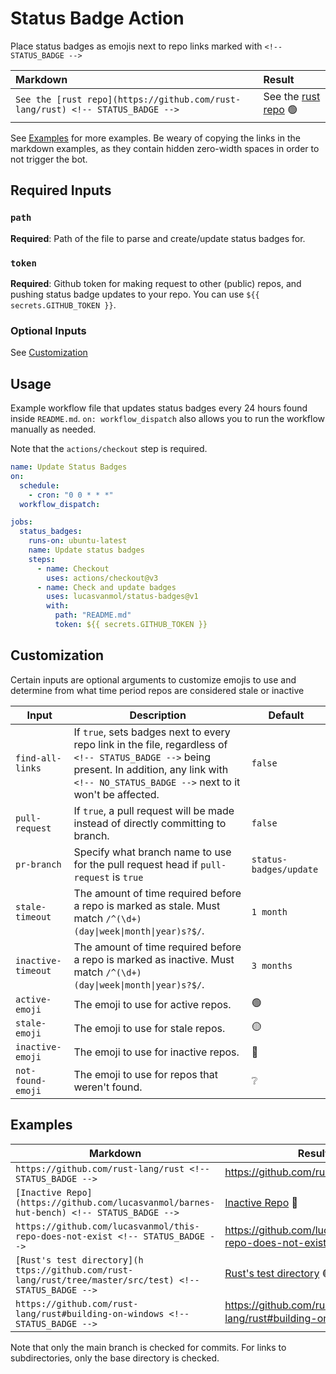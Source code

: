# Status Badge Action

Place status badges as emojis next to repo links marked with `<!-- STATUS_BADGE -->`

<!-- There is a zero-width space (​) in every link in the markdown examples in order to not trigger the bot. They can be viewed as red dots using "view raw" on github -->

| Markdown                                                                        | Result                                                                                      |
| :------------------------------------------------------------------------------ | :------------------------------------------------------------------------------------------ |
| `See the [rust repo](https://github.com/rust-lang/rus​t) <!-- STATUS_BADGE -->` | See the [rust repo](https://github.com/rust-lang/rust) :green_circle: <!-- STATUS_BADGE --> |

See [Examples](#examples) for more examples. Be weary of copying the links in the markdown examples, as they contain hidden zero-width spaces in order to not trigger the bot.

## Required Inputs

### `path`

**Required**: Path of the file to parse and create/update status badges for.

### `token`

**Required**: Github token for making request to other (public) repos, and pushing status badge updates to your repo. You can use `${{ secrets.GITHUB_TOKEN }}`.

### Optional Inputs

See [Customization](#customization)

## Usage

Example workflow file that updates status badges every 24 hours found inside `README.md`. `on: workflow_dispatch` also allows you to run the workflow manually as needed.

Note that the `actions/checkout` step is required.

```yaml
name: Update Status Badges
on:
  schedule:
    - cron: "0 0 * * *"
  workflow_dispatch:

jobs:
  status_badges:
    runs-on: ubuntu-latest
    name: Update status badges
    steps:
      - name: Checkout
        uses: actions/checkout@v3
      - name: Check and update badges
        uses: lucasvanmol/status-badges@v1
        with:
          path: "README.md"
          token: ${{ secrets.GITHUB_TOKEN }}
```

## Customization

Certain inputs are optional arguments to customize emojis to use and determine from what time period repos are considered stale or inactive

| Input              | Description                                                                                                         | Default                |
| ------------------ | ------------------------------------------------------------------------------------------------------------------- | ---------------------- |
| `find-all-links`   | If `true`, sets badges next to every repo link in the file, regardless of `<!-- STATUS_BADGE -->` being present. In addition, any link with `<!-- NO_STATUS_BADGE -->` next to it won't be affected.     | `false`                |
| `pull-request`     | If `true`, a pull request will be made instead of directly committing to branch.                                    | `false`                |
| `pr-branch`        | Specify what branch name to use for the pull request head if `pull-request` is `true`                               | `status-badges/update` |
| `stale-timeout`    | The amount of time required before a repo is marked as stale. Must match `/^(\d+) (day\|week\|month\|year)s?$/`.    | `1 month`              |
| `inactive-timeout` | The amount of time required before a repo is marked as inactive. Must match `/^(\d+) (day\|week\|month\|year)s?$/`. | `3 months`             |
| `active-emoji`     | The emoji to use for active repos.                                                                                  | :green_circle:         |
| `stale-emoji`      | The emoji to use for stale repos.                                                                                   | :yellow_circle:        |
| `inactive-emoji`   | The emoji to use for inactive repos.                                                                                | :red_circle:           |
| `not-found-emoji`  | The emoji to use for repos that weren't found.                                                                      | :grey_question:        |

## Examples

| Markdown                                                                                                 | Result                                                                                                               |
| -------------------------------------------------------------------------------------------------------- | -------------------------------------------------------------------------------------------------------------------- |
| `https://github.com/rust-lang/rus​t <!-- STATUS_BADGE -->`                                               | https://github.com/rust-lang/rust :green_circle: <!-- STATUS_BADGE -->                                                              |
| `[Inactive Repo](https://github.com/lucasvanmol/barnes-hut-benc​h) <!-- STATUS_BADGE -->`                | [Inactive Repo](https://github.com/lucasvanmol/barnes-hut-bench) :red_circle: <!-- STATUS_BADGE -->                               |
| `https://github.com/lucasvanmol/this-repo-does-not-exis​t <!-- STATUS_BADGE -->`                         | https://github.com/lucasvanmol/this-repo-does-not-exist :grey_question: <!-- STATUS_BADGE -->                                        |
| `[Rust's test directory](h​ttps://github.com/rust-lang/rust/tree/master/src/test) <!-- STATUS_BADGE -->` | [Rust's test directory](https://github.com/rust-lang/rust/tree/master/src/test) :green_circle: <!-- STATUS_BADGE --> |
| `h​ttps://github.com/rust-lang/rust#building-on-windows <!-- STATUS_BADGE -->`                             | https://github.com/rust-lang/rust#building-on-windows :green_circle: <!-- STATUS_BADGE -->                             |

Note that only the main branch is checked for commits. For links to subdirectories, only the base directory is checked.
